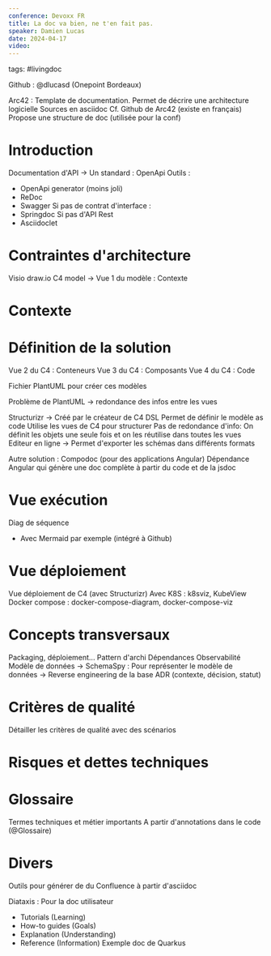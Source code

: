 ```yaml
---
conference: Devoxx FR
title: La doc va bien, ne t'en fait pas.
speaker: Damien Lucas
date: 2024-04-17
video:
---
```

tags: #livingdoc 

Github : @dlucasd (Onepoint Bordeaux)

Arc42 : Template de documentation. Permet de décrire une architecture logicielle
Sources en asciidoc
Cf. Github de Arc42 (existe en français)
Propose une structure de doc (utilisée pour la conf)

# Introduction
Documentation d'API
-> Un standard : OpenApi
Outils :
- OpenApi generator (moins joli)
- ReDoc
- Swagger
Si pas de contrat d'interface :
- Springdoc
Si pas d'API Rest
- Asciidoclet

# Contraintes d'architecture

Visio
draw.io
C4 model
-> Vue 1 du modèle : Contexte

# Contexte

# Définition de la solution

Vue 2 du C4 : Conteneurs
Vue 3 du C4 : Composants
Vue 4 du C4 : Code

Fichier PlantUML pour créer ces modèles

Problème de PlantUML -> redondance des infos entre les vues

Structurizr -> Créé par le créateur de C4
DSL
Permet de définir le modèle as code
Utilise les vues de C4 pour structurer
Pas de redondance d'info: On définit les objets une seule fois et on les réutilise dans toutes les vues
Editeur en ligne -> Permet d'exporter les schémas dans différents formats

Autre solution : Compodoc (pour des applications Angular)
Dépendance Angular qui génère une doc complète à partir du code et de la jsdoc

# Vue exécution

Diag de séquence 
- Avec Mermaid par exemple (intégré à Github)

# Vue déploiement

Vue déploiement de C4 (avec Structurizr)
Avec K8S : k8sviz, KubeView
Docker compose : docker-compose-diagram, docker-compose-viz

# Concepts transversaux

Packaging, déploiement...
Pattern d'archi
Dépendances
Observabilité
Modèle de données
-> SchemaSpy : Pour représenter le modèle de données
	-> Reverse engineering de la base 
ADR (contexte, décision, statut)

# Critères de qualité

Détailler les critères de qualité avec des scénarios

# Risques et dettes techniques

# Glossaire

Termes techniques et métier importants
A partir d'annotations dans le code (@Glossaire)

# Divers

Outils pour générer de du Confluence à partir d'asciidoc

Diataxis : Pour la doc utilisateur
- Tutorials (Learning)
- How-to guides (Goals)
- Explanation (Understanding)
- Reference (Information)
Exemple doc de Quarkus

